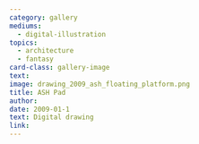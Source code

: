 ```yaml
---
category: gallery
mediums:
  - digital-illustration
topics:
  - architecture
  - fantasy
card-class: gallery-image
text:
image: drawing_2009_ash_floating_platform.png
title: ASH Pad
author:
date: 2009-01-1
text: Digital drawing
link:
---
```

